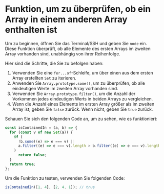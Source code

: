 # Funktion, um zu überprüfen, ob ein Array in einem anderen Array enthalten ist

Um zu beginnen, öffnen Sie das Terminal/SSH und geben Sie `node` ein. Diese Funktion überprüft, ob alle Elemente des ersten Arrays im zweiten Array vorhanden sind, unabhängig von ihrer Reihenfolge.

Hier sind die Schritte, die Sie zu befolgen haben:

1. Verwenden Sie eine `for...of`-Schleife, um über einen aus dem ersten Array erstellten `Set` zu iterieren.
2. Anwenden Sie `Array.prototype.some()`, um zu überprüfen, ob alle eindeutigen Werte im zweiten Array vorhanden sind.
3. Verwenden Sie `Array.prototype.filter()`, um die Anzahl der Vorkommen jedes eindeutigen Werts in beiden Arrays zu vergleichen.
4. Wenn die Anzahl eines Elements im ersten Array größer als im zweiten Array ist, geben Sie `false` zurück. Wenn nicht, geben Sie `true` zurück.

Schauen Sie sich den folgenden Code an, um zu sehen, wie es funktioniert:

```js
const isContainedIn = (a, b) => {
  for (const v of new Set(a)) {
    if (
      !b.some((e) => e === v) ||
      a.filter((e) => e === v).length > b.filter((e) => e === v).length
    )
      return false;
  }
  return true;
};
```

Um die Funktion zu testen, verwenden Sie folgenden Code:

```js
isContainedIn([1, 4], [2, 4, 1]); // true
```

